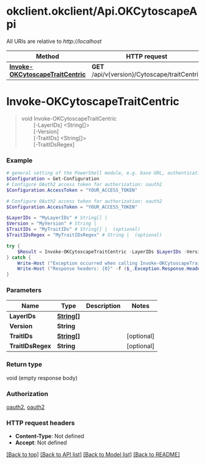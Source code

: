 # okclient.okclient/Api.OKCytoscapeApi

All URIs are relative to *http://localhost*

Method | HTTP request | Description
------------- | ------------- | -------------
[**Invoke-OKCytoscapeTraitCentric**](OKCytoscapeApi.md#Invoke-OKCytoscapeTraitCentric) | **GET** /api/v{version}/Cytoscape/traitCentric | 


<a name="Invoke-OKCytoscapeTraitCentric"></a>
# **Invoke-OKCytoscapeTraitCentric**
> void Invoke-OKCytoscapeTraitCentric<br>
> &nbsp;&nbsp;&nbsp;&nbsp;&nbsp;&nbsp;&nbsp;&nbsp;[-LayerIDs] <String[]><br>
> &nbsp;&nbsp;&nbsp;&nbsp;&nbsp;&nbsp;&nbsp;&nbsp;[-Version] <String><br>
> &nbsp;&nbsp;&nbsp;&nbsp;&nbsp;&nbsp;&nbsp;&nbsp;[-TraitIDs] <String[]><br>
> &nbsp;&nbsp;&nbsp;&nbsp;&nbsp;&nbsp;&nbsp;&nbsp;[-TraitIDsRegex] <String><br>



### Example
```powershell
# general setting of the PowerShell module, e.g. base URL, authentication, etc
$Configuration = Get-Configuration
# Configure OAuth2 access token for authorization: oauth2
$Configuration.AccessToken = "YOUR_ACCESS_TOKEN"

# Configure OAuth2 access token for authorization: oauth2
$Configuration.AccessToken = "YOUR_ACCESS_TOKEN"

$LayerIDs = "MyLayerIDs" # String[] | 
$Version = "MyVersion" # String | 
$TraitIDs = "MyTraitIDs" # String[] |  (optional)
$TraitIDsRegex = "MyTraitIDsRegex" # String |  (optional)

try {
    $Result = Invoke-OKCytoscapeTraitCentric -LayerIDs $LayerIDs -Version $Version -TraitIDs $TraitIDs -TraitIDsRegex $TraitIDsRegex
} catch {
    Write-Host ("Exception occurred when calling Invoke-OKCytoscapeTraitCentric: {0}" -f ($_.ErrorDetails | ConvertFrom-Json))
    Write-Host ("Response headers: {0}" -f ($_.Exception.Response.Headers | ConvertTo-Json))
}
```

### Parameters

Name | Type | Description  | Notes
------------- | ------------- | ------------- | -------------
 **LayerIDs** | [**String[]**](String.md)|  | 
 **Version** | **String**|  | 
 **TraitIDs** | [**String[]**](String.md)|  | [optional] 
 **TraitIDsRegex** | **String**|  | [optional] 

### Return type

void (empty response body)

### Authorization

[oauth2](../README.md#oauth2), [oauth2](../README.md#oauth2)

### HTTP request headers

 - **Content-Type**: Not defined
 - **Accept**: Not defined

[[Back to top]](#) [[Back to API list]](../README.md#documentation-for-api-endpoints) [[Back to Model list]](../README.md#documentation-for-models) [[Back to README]](../README.md)

